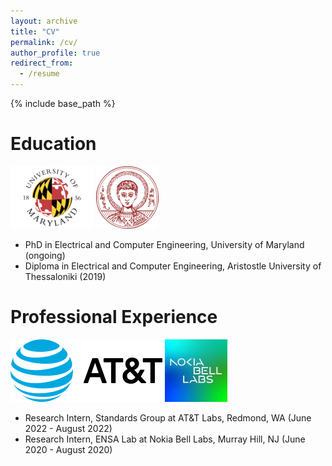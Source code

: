 ```yaml
---
layout: archive
title: "CV"
permalink: /cv/
author_profile: true
redirect_from:
  - /resume
---
```


{% include base_path %}

Education
======
 ![alt text](/images/umd-logo.png) ![alt text](/images/auth-logo.png)
* PhD in Electrical and Computer Engineering, University of Maryland (ongoing)
* Diploma in Electrical and Computer Engineering, Aristostle University of Thessaloniki (2019)

  
Professional Experience
======
 ![alt text](/images/AT&T_logo.png) ![alt text](/images/nokia-logo.jpg)
* Research Intern, Standards Group at AT&T Labs, Redmond, WA (June 2022 - August 2022)
* Research Intern, ENSA Lab at Nokia Bell Labs, Murray Hill, NJ (June 2020 - August 2020)
